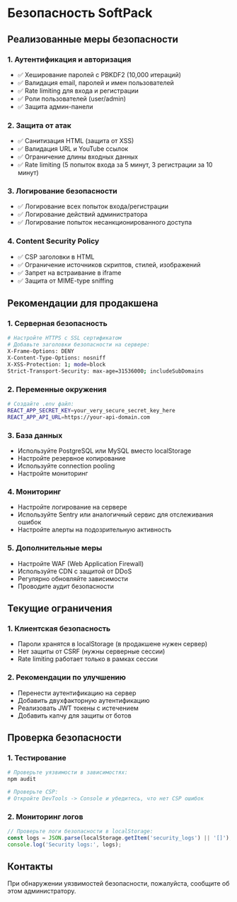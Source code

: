 # Безопасность SoftPack

## Реализованные меры безопасности

### 1. Аутентификация и авторизация
- ✅ Хеширование паролей с PBKDF2 (10,000 итераций)
- ✅ Валидация email, паролей и имен пользователей
- ✅ Rate limiting для входа и регистрации
- ✅ Роли пользователей (user/admin)
- ✅ Защита админ-панели

### 2. Защита от атак
- ✅ Санитизация HTML (защита от XSS)
- ✅ Валидация URL и YouTube ссылок
- ✅ Ограничение длины входных данных
- ✅ Rate limiting (5 попыток входа за 5 минут, 3 регистрации за 10 минут)

### 3. Логирование безопасности
- ✅ Логирование всех попыток входа/регистрации
- ✅ Логирование действий администратора
- ✅ Логирование попыток несанкционированного доступа

### 4. Content Security Policy
- ✅ CSP заголовки в HTML
- ✅ Ограничение источников скриптов, стилей, изображений
- ✅ Запрет на встраивание в iframe
- ✅ Защита от MIME-type sniffing

## Рекомендации для продакшена

### 1. Серверная безопасность
```bash
# Настройте HTTPS с SSL сертификатом
# Добавьте заголовки безопасности на сервере:
X-Frame-Options: DENY
X-Content-Type-Options: nosniff
X-XSS-Protection: 1; mode=block
Strict-Transport-Security: max-age=31536000; includeSubDomains
```

### 2. Переменные окружения
```bash
# Создайте .env файл:
REACT_APP_SECRET_KEY=your_very_secure_secret_key_here
REACT_APP_API_URL=https://your-api-domain.com
```

### 3. База данных
- Используйте PostgreSQL или MySQL вместо localStorage
- Настройте резервное копирование
- Используйте connection pooling
- Настройте мониторинг

### 4. Мониторинг
- Настройте логирование на сервере
- Используйте Sentry или аналогичный сервис для отслеживания ошибок
- Настройте алерты на подозрительную активность

### 5. Дополнительные меры
- Настройте WAF (Web Application Firewall)
- Используйте CDN с защитой от DDoS
- Регулярно обновляйте зависимости
- Проводите аудит безопасности

## Текущие ограничения

### 1. Клиентская безопасность
- Пароли хранятся в localStorage (в продакшене нужен сервер)
- Нет защиты от CSRF (нужны серверные сессии)
- Rate limiting работает только в рамках сессии

### 2. Рекомендации по улучшению
- Перенести аутентификацию на сервер
- Добавить двухфакторную аутентификацию
- Реализовать JWT токены с истечением
- Добавить капчу для защиты от ботов

## Проверка безопасности

### 1. Тестирование
```bash
# Проверьте уязвимости в зависимостях:
npm audit

# Проверьте CSP:
# Откройте DevTools -> Console и убедитесь, что нет CSP ошибок
```

### 2. Мониторинг логов
```javascript
// Проверьте логи безопасности в localStorage:
const logs = JSON.parse(localStorage.getItem('security_logs') || '[]');
console.log('Security logs:', logs);
```

## Контакты
При обнаружении уязвимостей безопасности, пожалуйста, сообщите об этом администратору.
